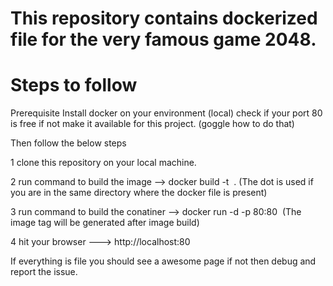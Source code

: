 # This repository contains dockerized file for the very famous game 2048.
# Steps to follow
Prerequisite 
Install docker on your environment (local)
check if your port 80 is free if not make it available for this project. (goggle how to do that)

Then follow the below steps 

  1 clone this repository on your local machine.
  
  2 run command to build the image --> docker build -t <image name> . (The dot is used if you are in the same directory where the docker file is present)
  
  3 run command to build the conatiner --> docker run -d -p 80:80 <image tag> (The image tag will be generated after image build) 
  
  4 hit your browser ---> http://localhost:80
  
  If everything is file you should see a awesome page if not then debug and report the issue.
  
